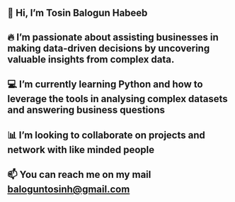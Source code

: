 ## 👋 Hi, I’m Tosin Balogun Habeeb
## 🔥 I’m passionate about assisting businesses in making data-driven decisions by uncovering valuable insights from complex data.
## 💻 I’m currently learning Python and how to leverage the tools in analysing complex datasets and answering business questions
## 📊 I’m looking to collaborate on projects and network with like minded people
## 📫 You can reach me on my mail baloguntosinh@gmail.com

